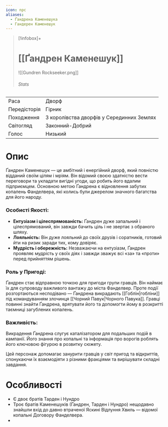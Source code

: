 ```yaml
---
icon: npc
aliases:
  - Ґандрена Каменешука
  - Гандерен Каменешук
---
```

>[!infobox]+
># [[Ґандрен Каменешук]]
>![[Gundren Rockseeker.png]]
>###### Stats
|   |   |
|---|---|
|Раса| Дворф|
|Передісторія|Гірник|
|Походження| З королівства дворфів у Серединних Землях  |
|Світогляд|Законний-Добрий|
|Голос|Низький|

# Опис
Ґандрен Каменешук — це амбітний і енергійний дворф, який повністю відданий своїм цілям і мріям. Він відомий своєю здатністю вести переговори та укладати вигідні угоди, що робить його вдалим підприємцем. Основною метою Ґандрена є відновлення забутих копалень Фанделвера, які колись були джерелом значного багатства для його народу.

### Особисті Якості:
- **Ентузіазм і цілеспрямованість:** Ґандрен дуже запальний і цілеспрямований, він завжди бачить ціль і не звертає з обраного шляху.
- **Лояльність:** Він дуже лояльний до своїх друзів і соратників, готовий йти на ризик заради тих, кому довіряє.
- **Мудрість і обережність:** Незважаючи на ентузіазм, Ґандрен проявляє мудрість у своїх діях і завжди зважує всі «за» та «проти» перед прийняттям рішень.

### Роль у Пригоді:
Ґандрен стає відправною точкою для пригоди групи гравців. Він наймає їх для супроводу важливого вантажу до міста Фанделвер. Проте події розгортаються несподівано — Ґандрена викрадають [[Гоблін|гобліни]] під командуванням злочинця [[Чорний Павук|Чорного Павука]]. Гравці повинні знайти Ґандрена, врятувати його та допомогти йому в розкритті таємниці загублених копалень.

### Важливість:
Викрадення Ґандрена слугує каталізатором для подальших подій в кампанії. Його знання про копальні та інформація про ворогів роблять його ключовою фігурою в розвитку сюжету.

Цей персонаж допомагає занурити гравців у світ пригод та відкриттів, спонукаючи їх взаємодіяти з різними фракціями та вирішувати складні завдання.

# Особливості

- Є двоє братів Тарден і Нундро
- Троє братів Каменешуків (Ґандрен, Тарден і Нундро) нещодавно знайшли вхід до давно втраченої Яскині Відлуння Хвиль — відомої копальні Договору Фанделвера.
- 